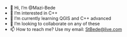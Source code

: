 - 👋 Hi, I’m @Mazi-Bede
- 👀 I’m interested in C++
- 🌱 I’m currently learning QGIS and C++ advanced
- 💞️ I’m looking to collaborate on any of these
- 📫 How to reach me?
Use my email: StBede@live.com

<!---
Mazi-Bede/Mazi-Bede is a ✨ special ✨ repository because its `README.md` (this file) appears on your GitHub profile.
You can click the Preview link to take a look at your changes.
--->

